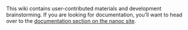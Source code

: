 This wiki contains user-contributed materials and development brainstorming. If you are looking for documentation, you’ll want to head over to the [documentation section on the nanoc site](http://nanoc.ws/docs/).
